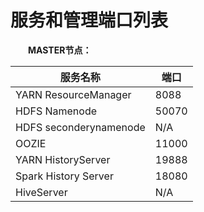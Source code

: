 
# 服务和管理端口列表


　　**MASTER节点：**

| 服务名称 | 端口 |
| -- | -- |
| YARN ResourceManager | 8088 |
| HDFS Namenode | 50070 |
| HDFS seconderynamenode | N/A |
| OOZIE | 11000 |
| YARN HistoryServer | 19888 |
| Spark History Server | 18080 |
| HiveServer | N/A |
